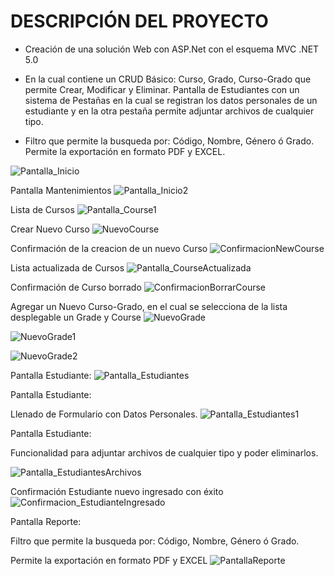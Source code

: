
# DESCRIPCIÓN DEL PROYECTO

-  Creación de una solución Web con ASP.Net con el esquema MVC .NET 5.0

-  En la cual contiene un CRUD Básico: Curso, Grado, Curso-Grado que permite  Crear, Modificar y Eliminar.
   Pantalla de Estudiantes con un sistema de Pestañas en la cual se registran los datos personales de un estudiante y en la otra pestaña 
   permite adjuntar archivos de cualquier tipo.

-  Filtro que permite la busqueda por: Código, Nombre, Género ó Grado. 
   Permite la exportación en formato PDF y EXCEL.










![Pantalla_Inicio](https://github.com/SCarolinaH/ProyectoEscolar/assets/108714851/2c863de6-1660-49b9-8a1e-482e5bf11ed0)

Pantalla Mantenimientos
![Pantalla_Inicio2](https://github.com/SCarolinaH/ProyectoEscolar/assets/108714851/84bce06f-9005-495c-a73c-0012669f983a)

Lista de Cursos
![Pantalla_Course1](https://github.com/SCarolinaH/ProyectoEscolar/assets/108714851/c9e28d57-8a0d-460c-a0eb-094fe89985fc)

Crear Nuevo Curso
![NuevoCourse](https://github.com/SCarolinaH/ProyectoEscolar/assets/108714851/d8879332-7106-405a-9e9e-112e2993b7a2)

Confirmación de la creacion de un nuevo Curso
![ConfirmacionNewCourse](https://github.com/SCarolinaH/ProyectoEscolar/assets/108714851/9c2f76c6-0d7a-45eb-9835-463b8762131d)

Lista actualizada de Cursos
![Pantalla_CourseActualizada](https://github.com/SCarolinaH/ProyectoEscolar/assets/108714851/fd108a6e-946d-4451-b222-b08edbe23415)

Confirmación de Curso borrado
![ConfirmacionBorrarCourse](https://github.com/SCarolinaH/ProyectoEscolar/assets/108714851/7b171abe-0662-4dc1-b40a-732a2eaf7d46)

Agregar un Nuevo Curso-Grado, en el cual se selecciona de la lista desplegable un Grade y Course
![NuevoGrade](https://github.com/SCarolinaH/ProyectoEscolar/assets/108714851/2c32c68d-e323-468a-9e21-f4fbe60e9459)

![NuevoGrade1](https://github.com/SCarolinaH/ProyectoEscolar/assets/108714851/efed91cf-fa5d-4291-82c0-6017c0dc1d5e)

![NuevoGrade2](https://github.com/SCarolinaH/ProyectoEscolar/assets/108714851/75d5d316-1609-4537-8930-a363b331a184)

Pantalla Estudiante:
![Pantalla_Estudiantes](https://github.com/SCarolinaH/ProyectoEscolar/assets/108714851/f89f665b-432f-4466-afcf-c0755ba9701f)

Pantalla Estudiante: 

Llenado de Formulario con Datos Personales.
![Pantalla_Estudiantes1](https://github.com/SCarolinaH/ProyectoEscolar/assets/108714851/70cf9868-01d8-4b66-adb5-d567cd3afa8b)

Pantalla Estudiante:

Funcionalidad para adjuntar archivos de cualquier tipo y poder eliminarlos.

![Pantalla_EstudiantesArchivos](https://github.com/SCarolinaH/ProyectoEscolar/assets/108714851/ba5a90c7-0a00-49ea-965b-e760fb514e61)

Confirmación Estudiante nuevo ingresado con éxito
![Confirmacion_EstudianteIngresado](https://github.com/SCarolinaH/ProyectoEscolar/assets/108714851/e07704c9-7105-4332-bcd9-fdf8442b3fe0)

Pantalla Reporte:

Filtro que permite la busqueda por: Código, Nombre, Género ó Grado. 

Permite la exportación en formato PDF y EXCEL
![PantallaReporte](https://github.com/SCarolinaH/ProyectoEscolar/assets/108714851/72cb0666-0238-43ad-8b2f-5e8c1d13cd5f)











